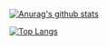 [![Anurag's github stats](https://github-readme-stats.vercel.app/api?username=eduahcb&count_private=true&show_icons=true&theme=synthwave)](https://github.com/anuraghazra/github-readme-stats)

[![Top Langs](https://github-readme-stats.vercel.app/api/top-langs/?username=eduahcb&layout=compact&show_icons=true&theme=synthwave)](https://github.com/anuraghazra/github-readme-stats)

